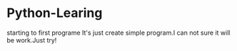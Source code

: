 # Python-Learing
starting to first programe
It's just create simple program.I can not sure it will be work.Just try!
